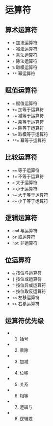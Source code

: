 # 运算符

## 算术运算符

- `+` 加法运算符
- `-` 减法运算符
- `*` 乘法运算符
- `/` 除法运算符
- `%` 取模运算符
- `**` 幂运算符

## 赋值运算符

- `=` 赋值运算符
- `+=` 加等于运算符
- `-=` 减等于运算符
- `*=` 乘等于运算符
- `/=` 除等于运算符
- `%=` 取模等于运算符
- `**=` 幂等于运算符

## 比较运算符

- `==` 等于运算符
- `!=` 不等于运算符
- `>` 大于运算符
- `<` 小于运算符
- `>=` 大于等于运算符
- `<=` 小于等于运算符

## 逻辑运算符

- `and` 与运算符
- `or` 或运算符
- `not` 非运算符

## 位运算符

- `&` 按位与运算符
- `|` 按位或运算符
- `^` 按位异或运算符
- `~` 按位取反运算符
- `<<` 左移运算符
- `>>` 右移运算符

## 运算符优先级

- 1. 括号
- 2. 乘除
- 3. 加减
- 4. 位移
- 5. 关系
- 6. 相等
- 7. 逻辑与
- 8. 逻辑或    